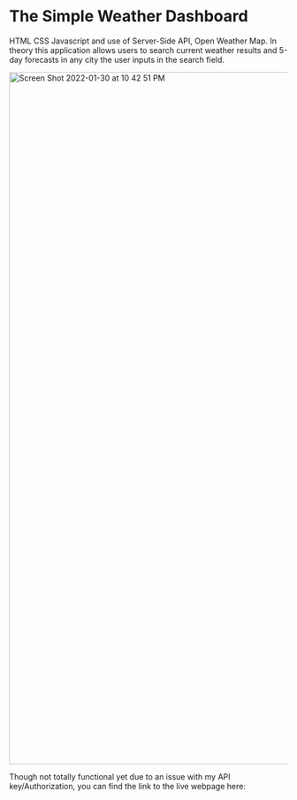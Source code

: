 # The Simple Weather Dashboard
HTML CSS Javascript and use of Server-Side API, Open Weather Map.
In theory this application allows users to search current weather results and 5-day forecasts in any city the user inputs in the search field. 

<img width="1250" alt="Screen Shot 2022-01-30 at 10 42 51 PM" src="https://user-images.githubusercontent.com/95631495/151736077-a63a7277-9a46-4253-8bc8-5a56af98a049.png">

Though not totally functional yet due to an issue with my API key/Authorization, you can find the link to the live webpage here: 
